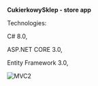 **CukierkowySklep - store app**


Technologies:


C# 8.0,


ASP.NET CORE 3.0,


 Entity Framework 3.0,


![MVC2](https://user-images.githubusercontent.com/49810460/119376543-5d4af880-bcbc-11eb-9552-366c2fc259fb.png)
